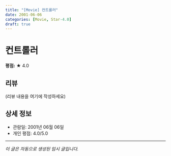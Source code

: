 ```yaml
---
title: "[Movie] 컨트롤러"
date: 2001-06-06
categories: [Movie, Star-4.0]
draft: true
---
```


# 컨트롤러

**평점:** ★ 4.0

## 리뷰

(리뷰 내용을 여기에 작성하세요)

## 상세 정보

- 관람일: 2001년 06월 06일
- 개인 평점: 4.0/5.0

---

*이 글은 자동으로 생성된 임시 글입니다.*
